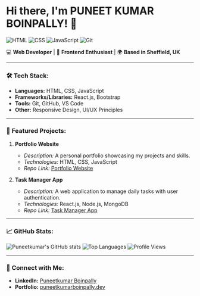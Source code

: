 # Hi there, I'm PUNEET KUMAR BOINPALLY! 👋
![HTML](https://img.shields.io/badge/Code-HTML-orange)
![CSS](https://img.shields.io/badge/Code-CSS-blue)
![JavaScript](https://img.shields.io/badge/Code-JavaScript-yellow)
![Git](https://img.shields.io/badge/Version%20Control-Git-red)

💻 **Web Developer** | 🎨 **Frontend Enthusiast** | 🌍 **Based in Sheffield, UK**

---

### 🛠️ **Tech Stack:**
- **Languages:** HTML, CSS, JavaScript
- **Frameworks/Libraries:** React.js, Bootstrap
- **Tools:** Git, GitHub, VS Code
- **Other:** Responsive Design, UI/UX Principles

---

### 📂 **Featured Projects:**
1. **Portfolio Website**
   - *Description:* A personal portfolio showcasing my projects and skills.
   - *Technologies:* HTML, CSS, JavaScript
   - *Repo Link:* [Portfolio Website](https://github.com/Puneetkumarboinpally/portfolio-website)

2. **Task Manager App**
   - *Description:* A web application to manage daily tasks with user authentication.
   - *Technologies:* React.js, Node.js, MongoDB
   - *Repo Link:* [Task Manager App](https://github.com/Puneetkumarboinpally/task-manager-app)

---

### 📈 **GitHub Stats:**
![Puneetkumar's GitHub stats](https://github-readme-stats.vercel.app/api?username=Puneetkumarboinpally&show_icons=true&theme=radical)
![Top Languages](https://github-readme-stats.vercel.app/api/top-langs/?username=Puneetkumarboinpally&layout=compact&theme=radical)
![Profile Views](https://komarev.com/ghpvc/?username=Puneetkumarboinpally)

---

### 🔗 **Connect with Me:**
- **LinkedIn:** [Puneetkumar Boinpally](https://www.linkedin.com/in/puneetkumarboinpally)
- **Portfolio:** [puneetkumarboinpally.dev](https://puneetkumarboinpally.dev)
